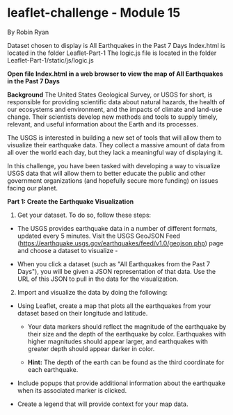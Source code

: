 # leaflet-challenge - Module 15
By Robin Ryan <br/>

Dataset chosen to display is All Earthquakes in the Past 7 Days
Index.html is located in the folder Leaflet-Part-1
The logic.js file is located in the folder Leaflet-Part-1/static/js/logic.js

**Open file Index.html in a web browser to view the map of All Earthquakes in the Past 7 Days**


**Background**
The United States Geological Survey, or USGS for short, is responsible for providing scientific data about natural hazards, the health of our ecosystems and environment, and the impacts of climate and land-use change. Their scientists develop new methods and tools to supply timely, relevant, and useful information about the Earth and its processes.

The USGS is interested in building a new set of tools that will allow them to visualize their earthquake data. They collect a massive amount of data from all over the world each day, but they lack a meaningful way of displaying it. 

In this challenge, you have been tasked with developing a way to visualize USGS data that will allow them to better educate the public and other government organizations (and hopefully secure more funding) on issues facing our planet.

**Part 1: Create the Earthquake Visualization**

1. Get your dataset. To do so, follow these steps:

- The USGS provides earthquake data in a number of different formats, updated every 5 minutes. Visit the USGS GeoJSON Feed (https://earthquake.usgs.gov/earthquakes/feed/v1.0/geojson.php) page and choose a dataset to visualize - 

- When you click a dataset (such as "All Earthquakes from the Past 7 Days"), you will be given a JSON representation of that data. Use the URL of this JSON to pull in the data for the visualization.

2. Import and visualize the data by doing the following:

- Using Leaflet, create a map that plots all the earthquakes from your dataset based on their longitude and latitude.

    - Your data markers should reflect the magnitude of the earthquake by their size and the depth of the earthquake by color. Earthquakes with higher magnitudes should appear larger, and earthquakes with greater depth should appear darker in color.

    - **Hint:** The depth of the earth can be found as the third coordinate for each earthquake.

- Include popups that provide additional information about the earthquake when its associated marker is clicked.

- Create a legend that will provide context for your map data.